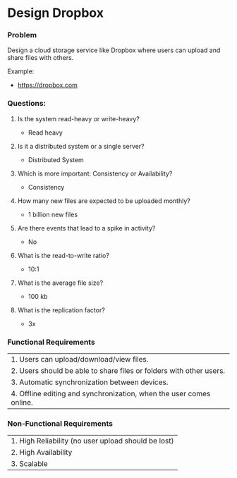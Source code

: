 # Design Dropbox

### Problem 
Design a cloud storage service like Dropbox where users can upload and share files with others.

Example:
- https://dropbox.com

### Questions:

1. Is the system read-heavy or write-heavy?
    - Read heavy

2. Is it a distributed system or a single server?
    - Distributed System

3. Which is more important: Consistency or Availability?
    - Consistency

4. How many new files are expected to be uploaded monthly?
    - 1 billion new files
      
5. Are there events that lead to a spike in activity?
    - No

6. What is the read-to-write ratio?
    - 10:1
  
7. What is the average file size?
    - 100 kb

8. What is the replication factor?
   - 3x

### Functional Requirements

|      | 
| ----------- | 
| 1. Users can upload/download/view files.      | 
| 2. Users should be able to share files or folders with other users.   | 
| 3. Automatic synchronization between devices.|
| 4. Offline editing and synchronization, when the user comes online. |

### Non-Functional Requirements

|      | 
| ----------- | 
| 1. High Reliability (no user upload should be lost)   | 
| 2. High Availability   | 
| 3. Scalable|
